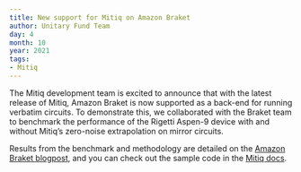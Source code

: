 ```yaml
---
title: New support for Mitiq on Amazon Braket
author: Unitary Fund Team
day: 4
month: 10
year: 2021
tags:
- Mitiq
---
```


The Mitiq development team is excited to announce that with the latest release of Mitiq, Amazon Braket is now supported as a back-end for running verbatim circuits. To demonstrate this, we collaborated with the Braket team to benchmark the performance of the Rigetti Aspen-9 device with and without Mitiq’s zero-noise extrapolation on mirror circuits.  
  
Results from the benchmark and methodology are detailed on the [Amazon Braket blogpost](https://aws.amazon.com/blogs/quantum-computing/exploring-quantum-error-mitigation-with-mitiq-and-amazon-braket/), and you can check out the sample code in the [Mitiq docs](https://mitiq.readthedocs.io/en/latest/examples/braket_mirror_circuit.html).
